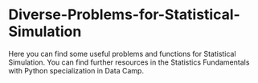 # Diverse-Problems-for-Statistical-Simulation
Here you can find some useful problems and functions for Statistical Simulation. You can find further resources in the Statistics Fundamentals with Python specialization in Data Camp.
